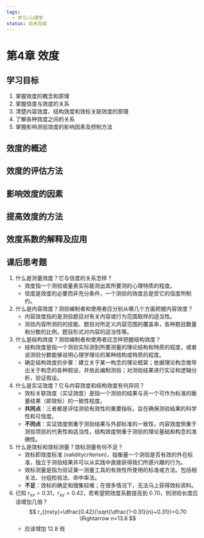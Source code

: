 ```yaml
---
tags:
  - 学习/心理学
status: 尚未完成
---
```

# 第4章 效度

## 学习目标

1. 掌握效度的概念和原理
2. 掌握信度与效度的关系
3. 清楚内容效度、结构效度和效标关联效度的原理
4. 了解各种效度之间的关系
5. 掌握影响测验效度的影响因素及控制方法

## 效度的概述
## 效度的评估方法
## 影响效度的因素
## 提高效度的方法
## 效度系数的解释及应用

## 课后思考题

1. 什么是测量效度？它与信度的关系怎样？
	- 效度指一个测验或量表实际能测出其所要测的心理特质的程度。
	- 信度是效度的必要而非充分条件，一个测验的效度总是受它的信度所制约。
2. 什么是内容效度？测验编制者和使用者应分别从哪几个方面把握内容效度？
	- 内容效度指的是测验题目对有关内容或行为范围取样的适当性。
	- 测验内容所测的的技能、题目对所定义内容范围的覆盖率，各种题目数量和分数的比例，题目形式对内容的适当性等。
3. 什么是结构效度？测验编制者和使用者应怎样把握结构效度？
	- 结构效度是指一个测验实际测到所要测量的理论结构和特质的程度，或者说测验分数能够说明心理学理论的某种结构或特质的程度。
	- 确定结构效度的步骤：建立关于某一构念的理论框架；依据理论构念推导出关于构念的各种假设，并依此编制测验；对测验结果进行实证和逻辑分析，验证假设。
4. 什么是实证效度？它与内容效度和结构效度有何异同？
	- 效标关联效度（实证效度）是指一个测验的结果与另一个可作为标准的衡量结果（即效标）的一致性程度。
	- **共同点**：三者都是评估测验有效性的重要指标，旨在确保测验结果的科学性和可信度。
	- **不同点**：实证效度侧重于测验结果与外部标准的一致性，内容效度侧重于测验项目的代表性和适当性，结构效度侧重于测验的理论基础和构念的准确性。
5. 什么是效标和效标测量？效标测量有何不足？
	- 效标即效度标准 (validitycriterion)，指衡量一个测验是否有效的外在标准，独立于测验结果并可以从实践中直接获得我们所感兴趣的行为。
	- 效标测量是指为验证某一测量工具的有效性所使用的标准或方法。包括相关法、分组检验法、命中率法。
	- **不足**：效标的确定和搜集较难；在很多情况下，无法马上获得效标资料。
6. 已知 $r_{xx}=0.31$，$r_{xy}=0.42$，若希望把效度系数提高到 0.70，则测验长度应该增加几倍？
$$
r_{(nx)y}=\dfrac{0.42}{\sqrt{\dfrac{1-0.31}{n}+0.31}}=0.70 \Rightarrow n=13.8
$$
	- 应该增加 12.8 倍